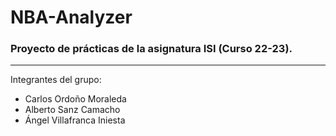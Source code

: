 # NBA-Analyzer
### Proyecto de prácticas de la asignatura ISI (Curso 22-23).
-------------------------------------------------------------------------------------------------------------------------------------------------------------------------
Integrantes del grupo:
- Carlos Ordoño Moraleda
- Alberto Sanz Camacho
- Ángel Villafranca Iniesta
